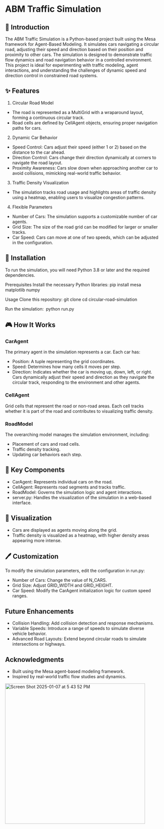# ABM Traffic Simulation

## 📖 Introduction
The ABM Traffic Simulation is a Python-based project built using the Mesa framework for Agent-Based Modeling. It simulates cars navigating a circular road, adjusting their speed and direction based on their position and proximity to other cars. The simulation is designed to demonstrate traffic flow dynamics and road navigation behavior in a controlled environment.
This project is ideal for experimenting with traffic modeling, agent interactions, and understanding the challenges of dynamic speed and direction control in constrained road systems.

## ✨ Features
1. Circular Road Model
* The road is represented as a MultiGrid with a wraparound layout, forming a continuous circular track.
* Road cells are defined by CellAgent objects, ensuring proper navigation paths for cars.
2. Dynamic Car Behavior
* Speed Control: Cars adjust their speed (either 1 or 2) based on the distance to the car ahead.
* Direction Control: Cars change their direction dynamically at corners to navigate the road layout.
* Proximity Awareness: Cars slow down when approaching another car to avoid collisions, mimicking real-world traffic behavior.
3. Traffic Density Visualization
* The simulation tracks road usage and highlights areas of traffic density using a heatmap, enabling users to visualize congestion patterns.
4. Flexible Parameters
* Number of Cars: The simulation supports a customizable number of car agents.
* Grid Size: The size of the road grid can be modified for larger or smaller tracks.
* Car Speed: Cars can move at one of two speeds, which can be adjusted in the configuration.

## 🚀 Installation
To run the simulation, you will need Python 3.8 or later and the required dependencies.

Prerequisites
Install the necessary Python libraries:
pip install mesa matplotlib numpy

Usage
Clone this repository:
git clone <repository-url>
cd circular-road-simulation

Run the simulation: 
python run.py

## 🎮 How It Works
### CarAgent
The primary agent in the simulation represents a car. Each car has:
* Position: A tuple representing the grid coordinates.
* Speed: Determines how many cells it moves per step.
* Direction: Indicates whether the car is moving up, down, left, or right.
Cars dynamically adjust their speed and direction as they navigate the circular track, responding to the environment and other agents.

### CellAgent
Grid cells that represent the road or non-road areas. Each cell tracks whether it is part of the road and contributes to visualizing traffic density.

### RoadModel
The overarching model manages the simulation environment, including:
* Placement of cars and road cells.
* Traffic density tracking.
* Updating car behaviors each step.

## 📂 Key Components
* CarAgent: Represents individual cars on the road.
* CellAgent: Represents road segments and tracks traffic.
* RoadModel: Governs the simulation logic and agent interactions.
* server.py: Handles the visualization of the simulation in a web-based interface.

## 📸 Visualization
* Cars are displayed as agents moving along the grid.
* Traffic density is visualized as a heatmap, with higher density areas appearing more intense.

## 🖊️ Customization
To modify the simulation parameters, edit the configuration in run.py:
* Number of Cars: Change the value of N_CARS.
* Grid Size: Adjust GRID_WIDTH and GRID_HEIGHT.
* Car Speed: Modify the CarAgent initialization logic for custom speed ranges.

## Future Enhancements
* Collision Handling: Add collision detection and response mechanisms.
* Variable Speeds: Introduce a range of speeds to simulate diverse vehicle behavior.
* Advanced Road Layouts: Extend beyond circular roads to simulate intersections or highways.

## Acknowledgments
* Built using the Mesa agent-based modeling framework.
* Inspired by real-world traffic flow studies and dynamics.
<img width="457" alt="Screen Shot 2025-01-07 at 5 43 52 PM" src="https://github.com/user-attachments/assets/5ef28e12-4923-47b6-ad97-6e283ec5b347" />

